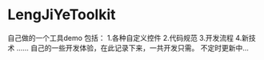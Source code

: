 # LengJiYeToolkit
自己做的一个工具demo
包括：
  1.各种自定义控件
  2.代码规范
  3.开发流程
  4.新技术
  ......
  自己的一些开发体验，在此记录下来，一共开发只需。
  不定时更新中...
